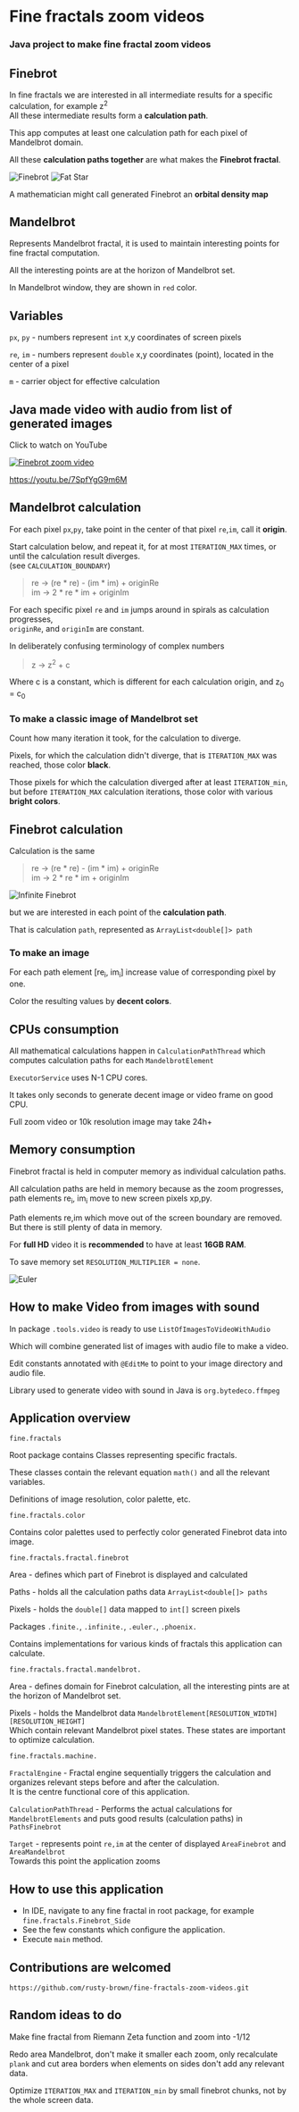 # Fine fractals zoom videos

### Java project to make fine fractal zoom videos

## Finebrot

In fine fractals we are interested in all intermediate results for a specific calculation, for example z<sup>2</sup>  
All these intermediate results form a **calculation path**.

This app computes at least one calculation path for each pixel of Mandelbrot domain.

All these **calculation paths together** are what makes the **Finebrot fractal**.

![Finebrot](src/main/resources/images/Finebrot.jpg)
![Fat Star](src/main/resources/images/Fat-Star.jpg)

A mathematician might call generated Finebrot an **orbital density map**

## Mandelbrot

Represents Mandelbrot fractal, it is used to maintain interesting points for fine fractal computation.

All the interesting points are at the horizon of Mandelbrot set.

In Mandelbrot window, they are shown in `red` color.

## Variables

`px`, `py` - numbers represent `int` x,y coordinates of screen pixels

`re`, `im` - numbers represent `double` x,y coordinates (point), located in the center of a pixel

`m` - carrier object for effective calculation

## Java made video with audio from list of generated images

Click to watch on YouTube

[![Finebrot zoom video](src/main/resources/images/Finebrot_Top_824.jpg)](https://youtu.be/7SpfYgG9m6M)

https://youtu.be/7SpfYgG9m6M

## Mandelbrot calculation

For each pixel `px`,`py`, take point in the center of that pixel `re`,`im`, call it **origin**.

Start calculation below, and repeat it, for at most `ITERATION_MAX` times, or until the calculation result diverges.   
(see `CALCULATION_BOUNDARY`)

> re -> (re * re) - (im * im) + originRe  
> im -> 2 * re * im + originIm

For each specific pixel `re` and `im` jumps around in spirals as calculation progresses,  
`originRe`, and `originIm` are constant.

In deliberately confusing terminology of complex numbers

> z -> z<sup>2</sup> + c

Where c is a constant, which is different for each calculation origin, and z<sub>0</sub> = c<sub>0</sub>

### To make a classic image of Mandelbrot set

Count how many iteration it took, for the calculation to diverge.

Pixels, for which the calculation didn't diverge, that is `ITERATION_MAX` was reached, those color **black**.

Those pixels for which the calculation diverged after at least `ITERATION_min`, but before `ITERATION_MAX`
calculation iterations, those color with various **bright colors**.

## Finebrot calculation

Calculation is the same

> re -> (re * re) - (im * im) + originRe  
> im -> 2 * re * im + originIm

![Infinite Finebrot](src/main/resources/images/Infinite-Finebrot.jpg)


but we are interested in each point of the **calculation path**.

That is calculation `path`, represented as `ArrayList<double[]> path`

### To make an image

For each path element [re<sub>i</sub>, im<sub>i</sub>] increase value of corresponding pixel by one.

Color the resulting values by **decent colors**.

## CPUs consumption

All mathematical calculations happen in `CalculationPathThread` which computes calculation paths for
each `MandelbrotElement`

`ExecutorService` uses N-1 CPU cores.

It takes only seconds to generate decent image or video frame on good CPU.

Full zoom video or 10k resolution image may take 24h+

## Memory consumption

Finebrot fractal is held in computer memory as individual calculation paths.

All calculation paths are held in memory because as the zoom progresses,   
path elements re<sub>i</sub>, im<sub>i</sub> move to new screen pixels xp,py.

Path elements re,im which move out of the screen boundary are removed. But there is still plenty of data in memory.

For **full HD** video it is **recommended** to have at least **16GB RAM**.

To save memory set `RESOLUTION_MULTIPLIER = none`.

![Euler](src/main/resources/images/Euler.jpg)

## How to make Video from images with sound

In package `.tools.video` is ready to use `ListOfImagesToVideoWithAudio`

Which will combine generated list of images with audio file to make a video.

Edit constants annotated with `@EditMe` to point to your image directory and audio file.

Library used to generate video with sound in Java is `org.bytedeco.ffmpeg`

## Application overview

`fine.fractals`

Root package contains Classes representing specific fractals.

These classes contain the relevant equation `math()` and all the relevant variables.

Definitions of image resolution, color palette, etc.

`fine.fractals.color`

Contains color palettes used to perfectly color generated Finebrot data into image.

`fine.fractals.fractal.finebrot`

Area - defines which part of Finebrot is displayed and calculated

Paths - holds all the calculation paths data `ArrayList<double[]> paths`

Pixels - holds the `double[]` data mapped to `int[]` screen pixels

Packages `.finite.`, `.infinite.`, `.euler.`, `.phoenix.`

Contains implementations for various kinds of fractals this application can calculate.

`fine.fractals.fractal.mandelbrot.`

Area - defines domain for Finebrot calculation, all the interesting pints are at the horizon of Mandelbrot set.

Pixels - holds the Mandelbrot data `MandelbrotElement[RESOLUTION_WIDTH][RESOLUTION_HEIGHT]`    
Which contain relevant Mandelbrot pixel states. These states are important to optimize calculation.

`fine.fractals.machine.`

`FractalEngine` - Fractal engine sequentially triggers the calculation and organizes relevant
steps before and after the calculation.  
It is the centre functional core of this application.

`CalculationPathThread` - Performs the actual calculations for `MandelbrotElements` and
puts good results (calculation paths) in `PathsFinebrot`

`Target` - represents point `re,im` at the center of displayed `AreaFinebrot` and `AreaMandelbrot`   
Towards this point the application zooms

## How to use this application

* In IDE, navigate to any fine fractal in root package, for example `fine.fractals.Finebrot_Side`
* See the few constants which configure the application.
* Execute `main` method.

## Contributions are welcomed

```
https://github.com/rusty-brown/fine-fractals-zoom-videos.git
```

## Random ideas to do

Make fine fractal from Riemann Zeta function and zoom into -1/12

Redo area Mandelbrot, don't make it smaller each zoom, only recalculate `plank` and cut area borders
when elements on sides don't add any relevant data.

Optimize `ITERATION_MAX` and `ITERATION_min` by small finebrot chunks, not by the whole screen data.
